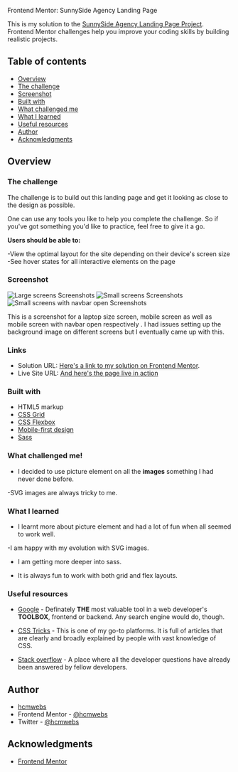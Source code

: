  Frontend Mentor: SunnySide Agency Landing Page

This is my solution to the [SunnySide Agency Landing Page Project](https://www.frontendmentor.io/challenges/sunnyside-agency-landing-page-7yVs3B6ef/hub/sunnyside-agency-landing-page-RWNxnL7EG). Frontend Mentor challenges help you improve your coding skills by building realistic projects.

## Table of contents

- [Overview](#overview)
- [The challenge](#the-challenge)
- [Screenshot](#screenshot)
- [Built with](#built-with)
- [What challenged me](#what-challenged-me)
- [What I learned](#what-I-learned)
- [Useful resources](#useful-resources)
- [Author](#author)
- [Acknowledgments](#acknowledgments)

## Overview

### The challenge

The challenge is to build out this landing page and get it looking as close to the design as possible.

One can use any tools you like to help you complete the challenge. So if you've got something you'd like to practice, feel free to give it a go.

**Users should be able to:**

-View the optimal layout for the site depending on their device's screen size
-See hover states for all interactive elements on the page


### Screenshot

![Large screens Screenshots](images/screenshots/Largescreens.png)
![Small screens Screenshots](images/screenshots/smallscreens.png)
![Small screens with navbar open Screenshots](images/screenshots/smallscreens-navbaropen.png)

This is a screenshot for a laptop size screen,  mobile screen as well as mobile screen with navbar open  respectively . I had issues setting up the background image on different screens but I eventually came up with this.

### Links

- Solution URL: [Here's a link to my solution on Frontend Mentor](https://www.frontendmentor.io/solutions/using-both-flexbox-and-grid-layouts-styled-with-sass-6iWudO1w1).
- Live Site URL: [And here's the page live in action](https://sunnyside-agency-1u3o8zs4f-hcmwebs.vercel.app/)

### Built with

- HTML5 markup
- [CSS Grid](https://css-tricks.com/look-ma-no-media-queries-responsive-layouts-using-css-grid/)
- [CSS Flexbox](https://css-tricks.com/snippets/css/a-guide-to-flexbox/)
- [Mobile-first design](https://css-tricks.com/how-to-develop-and-test-a-mobile-first-design-in-2021/)
- [Sass](https://sass-lang.com/dart-sass)

### What challenged me!
- I decided to use picture element on all the **images** something I had never done before.

-SVG images are always tricky to me.
### What I learned

- I learnt more about picture element and had a lot of fun when all seemed to work well.

-I am happy with my evolution with SVG images.

- I am getting more deeper into sass.

- It is always fun to work with both grid and flex layouts.

### Useful resources

- [Google](https://www.google.com) - Definately **THE** most valuable tool in a web developer's **TOOLBOX**, frontend or backend. Any search engine would do, though.
- [CSS Tricks](https://css-tricks.com/) - This is one of my go-to platforms. It is full of articles that are clearly and broadly explained by people with vast knowledge of CSS.

- [Stack overflow](https://stackoverflow.com/) - A place where all the developer questions have already been answered by fellow developers.


## Author

- [hcmwebs](https://www.hcmwebs.com/)
- Frontend Mentor - [@hcmwebs](https://www.frontendmentor.io/profile/hcmwebs)
- Twitter - [@hcmwebs](https://twitter.com/hcmwebs)

## Acknowledgments

- [Frontend Mentor](https://www.frontendmentor.io)
